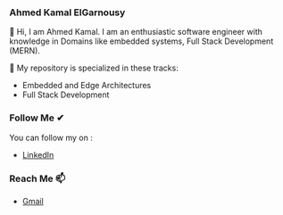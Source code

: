 ### Ahmed Kamal ElGarnousy

<!-- <p align="center">
  <img width="80%" height="50%" src="githubprofile.png">
</p> -->

👋 Hi, I am Ahmed Kamal. I am an enthusiastic software engineer with knowledge in Domains like embedded systems, Full Stack Development (MERN).

👀 My repository is specialized in these tracks:
- Embedded and Edge Architectures
- Full Stack Development

### Follow Me ✔
You can follow my on :
- [LinkedIn](www.linkedin.com/in/ahmed-el-garnousy)

### Reach Me 📫
 - [Gmail](ahmedgarnousy76@gmail.com)
<!---
AhmedElgarnousy/AhmedElgarnousy is a ✨ special ✨ repository because its `README.md` (this file) appears on your GitHub profile.
You can click the Preview link to take a look at your changes.


